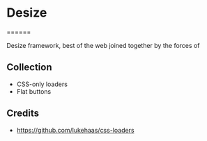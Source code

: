# Desize
======

Desize framework, best of the web joined together by the forces of 

## Collection
* CSS-only loaders
* Flat buttons

## Credits
* https://github.com/lukehaas/css-loaders
